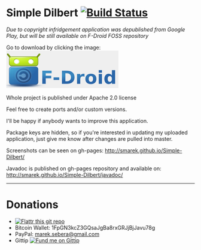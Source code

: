 # Simple Dilbert <a href="http://travis-ci.org/smarek/Simple-Dilbert" target="_blank">![Build Status](https://travis-ci.org/smarek/Simple-Dilbert.png?branch=master)</a>

*Due to copyright infridgement application was depublished from Google Play, but will be still available on F-Droid FOSS repository*

Go to download by clicking the image:  
[![F-Droid FOSS repository](f_droid_logo.png "F-Droid FOSS repository")](https://f-droid.org/repository/browse/?fdid=com.mareksebera.simpledilbert)

Whole project is published under Apache 2.0 license

Feel free to create ports and/or custom versions.

I'll be happy if anybody wants to improve this application.

Package keys are hidden, so if you're interested in updating my uploaded application, just give me know after changes are pulled into master.

Screenshots can be seen on gh-pages: http://smarek.github.io/Simple-Dilbert/

Javadoc is published on gh-pages repository and available on: http://smarek.github.io/Simple-Dilbert/javadoc/

****

# Donations

 - <a href="https://flattr.com/submit/auto?user_id=marek.sebera&url=https://github.com/smarek/Simple-Dilbert&title=Simple Dilbert&language=&tags=github&category=software" target="_blank">![Flattr this git repo](http://api.flattr.com/button/flattr-badge-large.png)</a> 
 - Bitcoin Wallet: 1FpGN3kcZ3GQsaJgBa8rxGRJjBjJavu78g
 - PayPal: marek.sebera@gmail.com
 - Gittip <a href="https://www.gittip.com/smarek/" target="_blank"><img height="25" src="https://rawgithub.com/twolfson/gittip-badge/master/dist/gittip.png" alt="Fund me on Gittip" title="Fund me on Gittip" /></a>

